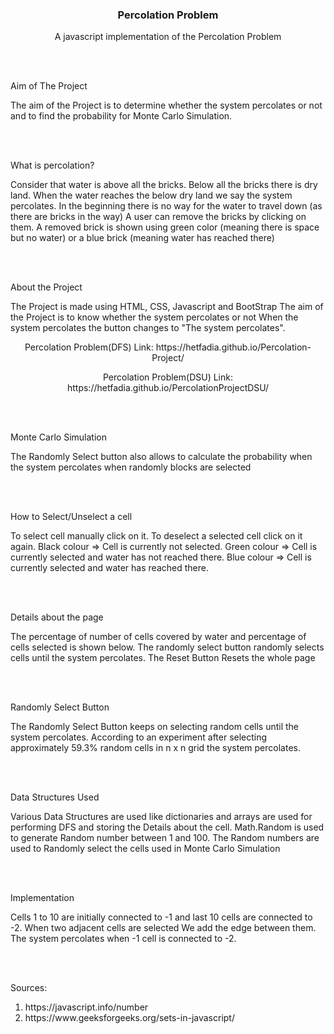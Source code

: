 <p align="center">

  <h3 align="center">Percolation Problem</h3>

  <p align="center">
    A javascript implementation of the Percolation Problem
    <br />
    <a href="https://github.com/HETFADIA/Percolation-Project"></strong></a>
    
  </p>
</p>
<br />
<br />

<p>
Aim of The Project

The aim of the Project is to determine whether the system percolates or not and to find the probability for Monte Carlo Simulation.

</p>
<br />
<br />

<p>
What is percolation?

Consider that water is above all the bricks.
Below all the bricks there is dry land.
When the water reaches the below dry land we say the system percolates.
In the beginning there is no way for the water to travel down (as there are bricks in the way)
A user can remove the bricks by clicking on them.
A removed brick is shown using green color (meaning there is space but no water) or a blue brick (meaning water has reached there)

</p>
<br />
<br />

<p>
About the Project

The Project is made using HTML, CSS, Javascript and BootStrap
The aim of the Project is to know whether the system percolates or not
When the system percolates the button changes to "The system percolates".

</p>
<p align= "center">
    Percolation Problem(DFS) Link: https://hetfadia.github.io/Percolation-Project/
    
</p>
<p align = "center">
    Percolation Problem(DSU) Link: https://hetfadia.github.io/PercolationProjectDSU/
</p>
<br />
<br />
<p>
Monte Carlo Simulation

The Randomly Select button also allows to calculate the probability when the system percolates when randomly blocks are selected

</p>
<br />
<br />
<p>
How to Select/Unselect a cell

To select cell manually click on it.
To deselect a selected cell click on it again.
Black colour => Cell is currently not selected.
Green colour => Cell is currently selected and water has not reached there.
Blue colour => Cell is currently selected and water has reached there.

</p>
<br />
<br />
<p>
Details about the page

The percentage of number of cells covered by water and percentage of cells selected is shown below.
The randomly select button randomly selects cells until the system percolates.
The Reset Button Resets the whole page

</p>
<br />
<br />
<p>
Randomly Select Button

The Randomly Select Button keeps on selecting random cells until the system percolates.
According to an experiment after selecting approximately 59.3% random cells in n x n grid the system percolates.

</p>
<br />
<br />
<p>
Data Structures Used

Various Data Structures are used like dictionaries and arrays are used for performing DFS and storing the Details about the cell.
Math.Random is used to generate Random number between 1 and 100.
The Random numbers are used to Randomly select the cells used in Monte Carlo Simulation

</p>
<br />
<br />
<p>
Implementation

Cells 1 to 10 are initially connected to -1 and last 10 cells are connected to -2.
When two adjacent cells are selected We add the edge between them.
The system percolates when -1 cell is connected to -2.

</p>
<br />
<br />
<p>
    Sources:
    <ol>
        <li> https://javascript.info/number
        <li> https://www.geeksforgeeks.org/sets-in-javascript/
    <ol>
</p>
